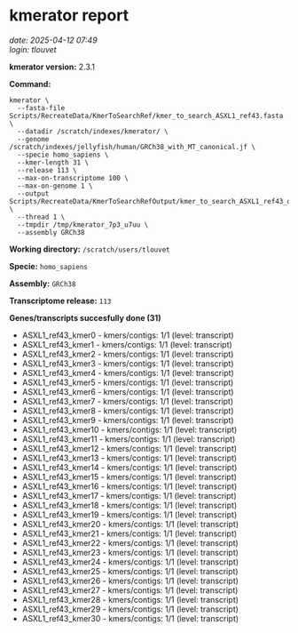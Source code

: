 # kmerator report
*date: 2025-04-12 07:49*  
*login: tlouvet*

**kmerator version:** 2.3.1

**Command:**

```
kmerator \
  --fasta-file Scripts/RecreateData/KmerToSearchRef/kmer_to_search_ASXL1_ref43.fasta \
  --datadir /scratch/indexes/kmerator/ \
  --genome /scratch/indexes/jellyfish/human/GRCh38_with_MT_canonical.jf \
  --specie homo_sapiens \
  --kmer-length 31 \
  --release 113 \
  --max-on-transcriptome 100 \
  --max-on-genome 1 \
  --output Scripts/RecreateData/KmerToSearchRefOutput/kmer_to_search_ASXL1_ref43_output \
  --thread 1 \
  --tmpdir /tmp/kmerator_7p3_u7uu \
  --assembly GRCh38
```

**Working directory:** `/scratch/users/tlouvet`

**Specie:** `homo_sapiens`

**Assembly:** `GRCh38`

**Transcriptome release:** `113`

**Genes/transcripts succesfully done (31)**

- ASXL1_ref43_kmer0 - kmers/contigs: 1/1 (level: transcript)
- ASXL1_ref43_kmer1 - kmers/contigs: 1/1 (level: transcript)
- ASXL1_ref43_kmer2 - kmers/contigs: 1/1 (level: transcript)
- ASXL1_ref43_kmer3 - kmers/contigs: 1/1 (level: transcript)
- ASXL1_ref43_kmer4 - kmers/contigs: 1/1 (level: transcript)
- ASXL1_ref43_kmer5 - kmers/contigs: 1/1 (level: transcript)
- ASXL1_ref43_kmer6 - kmers/contigs: 1/1 (level: transcript)
- ASXL1_ref43_kmer7 - kmers/contigs: 1/1 (level: transcript)
- ASXL1_ref43_kmer8 - kmers/contigs: 1/1 (level: transcript)
- ASXL1_ref43_kmer9 - kmers/contigs: 1/1 (level: transcript)
- ASXL1_ref43_kmer10 - kmers/contigs: 1/1 (level: transcript)
- ASXL1_ref43_kmer11 - kmers/contigs: 1/1 (level: transcript)
- ASXL1_ref43_kmer12 - kmers/contigs: 1/1 (level: transcript)
- ASXL1_ref43_kmer13 - kmers/contigs: 1/1 (level: transcript)
- ASXL1_ref43_kmer14 - kmers/contigs: 1/1 (level: transcript)
- ASXL1_ref43_kmer15 - kmers/contigs: 1/1 (level: transcript)
- ASXL1_ref43_kmer16 - kmers/contigs: 1/1 (level: transcript)
- ASXL1_ref43_kmer17 - kmers/contigs: 1/1 (level: transcript)
- ASXL1_ref43_kmer18 - kmers/contigs: 1/1 (level: transcript)
- ASXL1_ref43_kmer19 - kmers/contigs: 1/1 (level: transcript)
- ASXL1_ref43_kmer20 - kmers/contigs: 1/1 (level: transcript)
- ASXL1_ref43_kmer21 - kmers/contigs: 1/1 (level: transcript)
- ASXL1_ref43_kmer22 - kmers/contigs: 1/1 (level: transcript)
- ASXL1_ref43_kmer23 - kmers/contigs: 1/1 (level: transcript)
- ASXL1_ref43_kmer24 - kmers/contigs: 1/1 (level: transcript)
- ASXL1_ref43_kmer25 - kmers/contigs: 1/1 (level: transcript)
- ASXL1_ref43_kmer26 - kmers/contigs: 1/1 (level: transcript)
- ASXL1_ref43_kmer27 - kmers/contigs: 1/1 (level: transcript)
- ASXL1_ref43_kmer28 - kmers/contigs: 1/1 (level: transcript)
- ASXL1_ref43_kmer29 - kmers/contigs: 1/1 (level: transcript)
- ASXL1_ref43_kmer30 - kmers/contigs: 1/1 (level: transcript)
